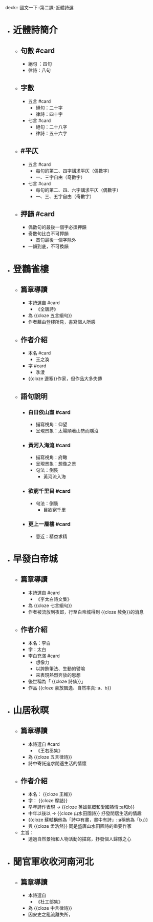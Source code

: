 deck:: 國文一下::第二課-近體詩選

- # 近體詩簡介
	- ## 句數 #card
		- 絕句 ：四句
		- 律詩：八句
	- ## 字數
		- 五言 #card
			- 絕句：二十字
			- 律詩：四十字
		- 七言 #card
			- 絕句：二十八字
			- 律詩：五十六字
	- ## #平仄
		- 五言 #card
			- 每句的第二、四字講求平仄（偶數字）
			- 一、三字自由（奇數字）
		- 七言 #card
			- 每句的第二、四、六字講求平仄（偶數字）
			- 一、三、五字自由（奇數字）
	- ## 押韻 #card
		- 偶數句的最後一個字必須押韻
		- 奇數句比白不可押韻
			- 首句最後一個字除外
		- 一韻到底，不可換韻
- # 登鸛雀樓
	- ## 篇章導讀
		- 本詩選自 #card
			- 《全唐詩》
		- 為 {{cloze 五言絕句}}
		- 作者藉由登樓所見，書寫個人所感
	- ## 作者介紹
		- 本名 #card
			- 王之渙
		- 字 #card
			- 季淩
		- {{cloze 邊塞}}作家，但作品大多失傳
	- ## 語句說明
		- ### 白日依山盡 #card
			- 描寫視角：仰望
			- 呈現景象：太陽順著山勢而隱沒
		- ### 黃河入海流 #card
			- 描寫視角：府瞰
			- 呈現景象：想像之景
			- 句法：倒裝
				- 黃河流入海
		- ### 欲窮千里目 #card
			- 句法：倒裝
				- 目欲窮千里
		- ### 更上一層樓 #card
			- 意近：精益求精
- # 早發白帝城
	- ## 篇章導讀
		- 本詩選自 #card
			- 《李太白詩文集》
		- 為 {{cloze 七言絕句}}
		- 作者被流放到夜郎，行至白帝城得到 {{cloze 赦免}}的消息
	- ## 作者介紹
		- 本名：李白
		- 字：太白
		- 李白充滿 #card
			- 想像力
			- 以誇飾筆法、生動的譬喻
			- 來表現熱烈奔放的思想
		- 後世稱為「 {{cloze 詩仙}}」
		- 作品 {{cloze 豪放飄逸、自然率真::a、b}}
- # 山居秋暝
	- ## 篇章導讀
		- 本詩選自 #card
			- 《王右丞集》
		- 為 {{cloze 五言律詩}}
		- 詩中寄託追求閒適生活的情懷
	- ## 作者介紹
		- 本名： {{cloze 王維}}
		- 字： {{cloze 摩詰}}
		- 早年詩作表現 -> {{cloze 英雄氣概和愛國熱情::a和b}}
		- 中年以後以 -> {{cloze 山水田園詩}} 抒發閒居生活的情趣
		- {{cloze 蘇軾稱他為「詩中有畫，畫中有詩」::a稱他為「b」}}
		- 與 {{cloze 孟浩然}} 同是盛唐山水田園詩的重要作家
	- 主旨：
		- 透過自然景物和人物活動的描寫，抒發個人歸隱之心
- # 聞官軍收收河南河北
	- ## 篇章導讀
		- 本詩選自
			- 《杜工部集》
		- 為 {{cloze 中言律詩}}
		- 因安史之亂流離失所，
